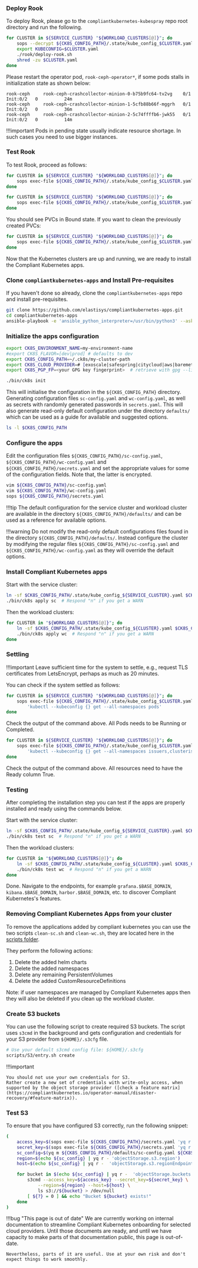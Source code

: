 <!--deploy-rook-start-->
### Deploy Rook

To deploy Rook, please go to the `compliantkubernetes-kubespray` repo root directory and run the following.

```bash
for CLUSTER in ${SERVICE_CLUSTER} "${WORKLOAD_CLUSTERS[@]}"; do
    sops --decrypt ${CK8S_CONFIG_PATH}/.state/kube_config_$CLUSTER.yaml > $CLUSTER.yaml
    export KUBECONFIG=$CLUSTER.yaml
    ./rook/deploy-rook.sh
    shred -zu $CLUSTER.yaml
done
```

Please restart the operator pod, `rook-ceph-operator*`, if some pods stalls in initialization state as shown below:

```console
rook-ceph     rook-ceph-crashcollector-minion-0-b75b9fc64-tv2vg    0/1     Init:0/2   0          24m
rook-ceph     rook-ceph-crashcollector-minion-1-5cfb88b66f-mggrh   0/1     Init:0/2   0          36m
rook-ceph     rook-ceph-crashcollector-minion-2-5c74ffffb6-jwk55   0/1     Init:0/2   0          14m
```

!!!important
    Pods in pending state usually indicate resource shortage. In such cases you need to use bigger instances.
<!--deploy-rook-stop-->

<!--test-rook-start-->
### Test Rook

To test Rook, proceed as follows:

```bash
for CLUSTER in ${SERVICE_CLUSTER} "${WORKLOAD_CLUSTERS[@]}"; do
    sops exec-file ${CK8S_CONFIG_PATH}/.state/kube_config_$CLUSTER.yaml 'kubectl --kubeconfig {} apply -f https://raw.githubusercontent.com/rook/rook/release-1.5/cluster/examples/kubernetes/ceph/csi/rbd/pvc.yaml';
done

for CLUSTER in ${SERVICE_CLUSTER} "${WORKLOAD_CLUSTERS[@]}"; do
    sops exec-file ${CK8S_CONFIG_PATH}/.state/kube_config_$CLUSTER.yaml 'kubectl --kubeconfig {} get pvc';
done
```

You should see PVCs in Bound state. If you want to clean the previously created PVCs:

```bash
for CLUSTER in ${SERVICE_CLUSTER} "${WORKLOAD_CLUSTERS[@]}"; do
    sops exec-file ${CK8S_CONFIG_PATH}/.state/kube_config_$CLUSTER.yaml 'kubectl --kubeconfig {} delete pvc rbd-pvc';
done
```
<!--test-rook-stop-->

<!--clone-apps-start-->
Now that the Kubernetes clusters are up and running, we are ready to install the Compliant Kubernetes apps.

### Clone `compliantkubernetes-apps` and Install Pre-requisites

If you haven't done so already, clone the `compliantkubernetes-apps` repo and install pre-requisites.

```bash
git clone https://github.com/elastisys/compliantkubernetes-apps.git
cd compliantkubernetes-apps
ansible-playbook -e 'ansible_python_interpreter=/usr/bin/python3' --ask-become-pass --connection local --inventory 127.0.0.1, get-requirements.yaml
```
<!--clone-apps-stop-->

<!--init-apps-start-->
### Initialize the apps configuration

```bash
export CK8S_ENVIRONMENT_NAME=my-environment-name
#export CK8S_FLAVOR=[dev|prod] # defaults to dev
export CK8S_CONFIG_PATH=~/.ck8s/my-cluster-path
export CK8S_CLOUD_PROVIDER=# [exoscale|safespring|citycloud|aws|baremetal]
export CK8S_PGP_FP=<your GPG key fingerprint>  # retrieve with gpg --list-secret-keys

./bin/ck8s init
```

This will initialise the configuration in the `${CK8S_CONFIG_PATH}` directory. Generating configuration files `sc-config.yaml` and `wc-config.yaml`, as well as secrets with randomly generated passwords in `secrets.yaml`. This will also generate read-only default configuration under the directory `defaults/` which can be used as a guide for available and suggested options.

```bash
ls -l $CK8S_CONFIG_PATH
```

<!--init-apps-stop-->

<!--configure-apps-start-->
### Configure the apps

Edit the configuration files `${CK8S_CONFIG_PATH}/sc-config.yaml`, `${CK8S_CONFIG_PATH}/wc-config.yaml` and `${CK8S_CONFIG_PATH}/secrets.yaml` and set the appropriate values for some of the configuration fields.
Note that, the latter is encrypted.

```bash
vim ${CK8S_CONFIG_PATH}/sc-config.yaml
vim ${CK8S_CONFIG_PATH}/wc-config.yaml
sops ${CK8S_CONFIG_PATH}/secrets.yaml
```

!!!tip
    The default configuration for the service cluster and workload cluster are available in the directory `${CK8S_CONFIG_PATH}/defaults/` and can be used as a reference for available options.

!!!warning
    Do not modify the read-only default configurations files found in the directory `${CK8S_CONFIG_PATH}/defaults/`. Instead configure the cluster by modifying the regular files `${CK8S_CONFIG_PATH}/sc-config.yaml` and `${CK8S_CONFIG_PATH}/wc-config.yaml` as they will override the default options.

<!--configure-apps-stop-->

<!--install-apps-start-->
### Install Compliant Kubernetes apps

Start with the service cluster:

```bash
ln -sf $CK8S_CONFIG_PATH/.state/kube_config_${SERVICE_CLUSTER}.yaml $CK8S_CONFIG_PATH/.state/kube_config_sc.yaml
./bin/ck8s apply sc  # Respond "n" if you get a WARN
```

Then the workload clusters:

```bash
for CLUSTER in "${WORKLOAD_CLUSTERS[@]}"; do
    ln -sf $CK8S_CONFIG_PATH/.state/kube_config_${CLUSTER}.yaml $CK8S_CONFIG_PATH/.state/kube_config_wc.yaml
    ./bin/ck8s apply wc  # Respond "n" if you get a WARN
done
```
<!--install-apps-stop-->

<!--settling-start-->
### Settling

!!!important
    Leave sufficient time for the system to settle, e.g., request TLS certificates from LetsEncrypt, perhaps as much as 20 minutes.

You can check if the system settled as follows:

```bash
for CLUSTER in ${SERVICE_CLUSTER} "${WORKLOAD_CLUSTERS[@]}"; do
    sops exec-file ${CK8S_CONFIG_PATH}/.state/kube_config_$CLUSTER.yaml \
        'kubectl --kubeconfig {} get --all-namespaces pods'
done
```

Check the output of the command above. All Pods needs to be Running or Completed.

```bash
for CLUSTER in ${SERVICE_CLUSTER} "${WORKLOAD_CLUSTERS[@]}"; do
    sops exec-file ${CK8S_CONFIG_PATH}/.state/kube_config_$CLUSTER.yaml \
        'kubectl --kubeconfig {} get --all-namespaces issuers,clusterissuers,certificates'
done
```

Check the output of the command above.
All resources need to have the Ready column True.
<!--settling-stop-->

<!--testing-start-->
### Testing

After completing the installation step you can test if the apps are properly installed and ready using the commands below.

Start with the service cluster:

```bash
ln -sf $CK8S_CONFIG_PATH/.state/kube_config_${SERVICE_CLUSTER}.yaml $CK8S_CONFIG_PATH/.state/kube_config_sc.yaml
./bin/ck8s test sc  # Respond "n" if you get a WARN
```

Then the workload clusters:

```bash
for CLUSTER in "${WORKLOAD_CLUSTERS[@]}"; do
    ln -sf $CK8S_CONFIG_PATH/.state/kube_config_${CLUSTER}.yaml $CK8S_CONFIG_PATH/.state/kube_config_wc.yaml
    ./bin/ck8s test wc  # Respond "n" if you get a WARN
done
```

Done.
Navigate to the endpoints, for example `grafana.$BASE_DOMAIN`, `kibana.$BASE_DOMAIN`, `harbor.$BASE_DOMAIN`, etc. to discover Compliant Kubernetes's features.
<!--testing-stop-->

<!--clean-apps-start-->
### Removing Compliant Kubernetes Apps from your cluster

To remove the applications added by compliant kubernetes you can use the two scripts `clean-sc.sh` and `clean-wc.sh`, they are located here in the [scripts folder](https://github.com/elastisys/compliantkubernetes-apps/tree/main/scripts).

They perform the following actions:

1. Delete the added helm charts
1. Delete the added namespaces
1. Delete any remaining PersistentVolumes
1. Delete the added CustomResourceDefinitions

Note: if user namespaces are managed by Compliant Kubernetes apps then they will also be deleted if you clean up the workload cluster.
<!--clean-apps-stop-->

<!--create-s3-buckets-start-->
### Create S3 buckets

You can use the following script to create required S3 buckets.
The script uses `s3cmd` in the background and gets configuration and credentials for your S3 provider from `${HOME}/.s3cfg` file.

```bash
# Use your default s3cmd config file: ${HOME}/.s3cfg
scripts/S3/entry.sh create
```

!!!important

    You should not use your own credentials for S3.
    Rather create a new set of credentials with write-only access, when supported by the object storage provider ([check a feature matrix](https://compliantkubernetes.io/operator-manual/disaster-recovery/#feature-matrix)).

<!--create-s3-buckets-stop-->

<!--test-s3-buckets-start-->
### Test S3

To ensure that you have configured S3 correctly, run the following snippet:

```bash
(
    access_key=$(sops exec-file ${CK8S_CONFIG_PATH}/secrets.yaml 'yq r {} "objectStorage.s3.accessKey"')
    secret_key=$(sops exec-file ${CK8S_CONFIG_PATH}/secrets.yaml 'yq r {} "objectStorage.s3.secretKey"')
    sc_config=$(yq m ${CK8S_CONFIG_PATH}/defaults/sc-config.yaml ${CK8S_CONFIG_PATH}/sc-config.yaml -a overwrite -x)
    region=$(echo ${sc_config} | yq r - 'objectStorage.s3.region')
    host=$(echo ${sc_config} | yq r -  'objectStorage.s3.regionEndpoint')

    for bucket in $(echo ${sc_config} | yq r -  'objectStorage.buckets.*'); do
        s3cmd --access_key=${access_key} --secret_key=${secret_key} \
            --region=${region} --host=${host} \
            ls s3://${bucket} > /dev/null
        [ ${?} = 0 ] && echo "Bucket ${bucket} exists!"
    done
)
```
<!--test-s3-buckets-stop-->

<!--out-of-date-start-->
!!!bug "This page is out of date"
    We are currently working on internal documentation to streamline
    Compliant Kubernetes onboarding for selected cloud providers. Until
    those documents are ready, and until we have capacity to make parts of
    that documentation public, this page is out-of-date.

    Nevertheless, parts of it are useful. Use at your own risk and don't expect things to work smoothly.
<!--out-of-date-end-->
